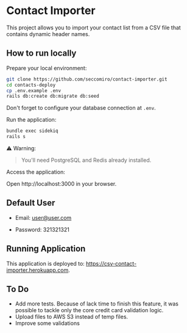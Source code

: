 # Contact Importer

This project allows you to import your contact list from a CSV file that contains dynamic header names.

## How to run locally

Prepare your local environment:

```bash
git clone https://github.com/seccomiro/contact-importer.git
cd contacts-deploy
cp .env.example .env
rails db:create db:migrate db:seed
```

Don't forget to configure your database connection at `.env`.

Run the application:

```bash
bundle exec sidekiq
rails s
```

⚠️ Warning:

> You'll need PostgreSQL and Redis already installed.

Access the application:

Open http://localhost:3000 in your browser.

## Default User

- Email: user@user.com

- Password: 321321321

## Running Application

This application is deployed to: https://csv-contact-importer.herokuapp.com.

## To Do

- Add more tests. Because of lack time to finish this feature, it was possible to tackle only the core credit card validation logic.
- Upload files to AWS S3 instead of temp files.
- Improve some validations